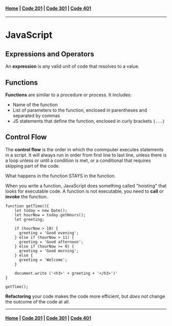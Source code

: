 #### [Home](C:\Users\srieh\CodeFellows\reading-notes\README.md) | [Code 201](C:\Users\srieh\CodeFellows\reading-notes\201main.md) | [Code 301](C:\Users\srieh\CodeFellows\reading-notes\301main.md) | [Code 401](C:\Users\srieh\CodeFellows\reading-notes\401main.md)
***
# JavaScript

## Expressions and Operators
An **expression** is any valid unit of code that resolves to a value.

## Functions 
**Functions** are similar to a procedure or process. It includes:
- Name of the function
- List of parameters to the function, enclosed in parentheses and separated by commas
- JS statements that define the function, enclosed in curly brackets `{...}`

## Control Flow
The **control flow** is the order in which the commputer executes statements in a script. It will always run in order from first line to last line, unless there is a loop unless or until a condition is met, or a conditional that requires skipping part of the code.

What happens in the function STAYS in the function.

When you write a function, JavaScript does something called "hoisting" that looks for executable code. A function is not executable, you need to **call** or **invoke** the function. 

```
function getTime(){
    let today = new Date();
    let hourNow = today.getHours();
    let greeting;

    if (hourNow > 18) {
      greeting = 'Good evening';
    } else if (hourNow > 11) {
      greeting = 'Good afternoon';
    } else if (hourNow >= 0) {
      greeting = 'Good morning';
    } else {
      greeting = 'Welcome';  
    }
    
    document.write ('<h3>' + greeting + '</h3>')'
}

getTime();
```

**Refactoring** your code makes the code more efficient, but *does not* change the outcome of the code at all.

***
#### [Home](C:\Users\srieh\CodeFellows\reading-notes\README.md) | [Code 201](C:\Users\srieh\CodeFellows\reading-notes\201main.md) | [Code 301](C:\Users\srieh\CodeFellows\reading-notes\301main.md) | [Code 401](C:\Users\srieh\CodeFellows\reading-notes\401main.md)